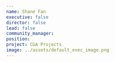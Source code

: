 ```yaml
---
name: Shane Fan
executive: false
director: false
lead: false
community_manager:   
position:  
project: CGA Projects
image: ../assets/default_exec_image.png
---
```


